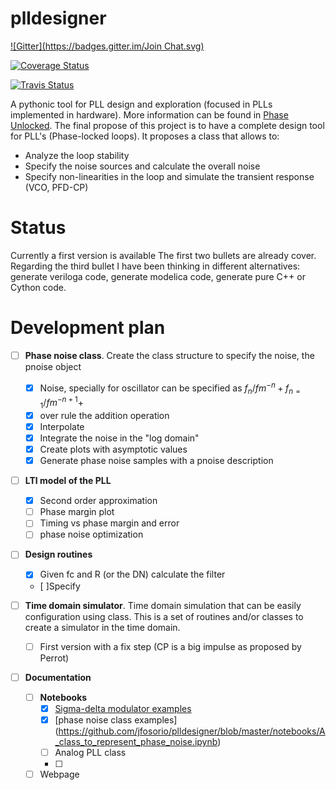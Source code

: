 plldesigner
===========
[![Gitter](https://badges.gitter.im/Join Chat.svg)](https://gitter.im/jfosorio/plldesigner?utm_source=badge&utm_medium=badge&utm_campaign=pr-badge&utm_content=badge)

[![Coverage Status](https://coveralls.io/repos/jfosorio/plldesigner/badge.png)](https://coveralls.io/r/jfosorio/plldesigner)

[![Travis Status](https://travis-ci.org/jfosorio/plldesigner.svg?branch=master)](https://travis-ci.org/jfosorio/plldesigner/requests)


A pythonic tool for PLL design and exploration (focused in PLLs implemented in
  hardware). More information can be found in
  [Phase Unlocked](http://jfosorio.github.io/). The final propose of this
  project is to have a complete design tool for PLL's (Phase-locked loops).
  It proposes a class that allows to:
* Analyze the loop stability
* Specify the noise sources and calculate the overall noise
* Specify non-linearities in the loop and simulate the transient response
  (VCO, PFD-CP)

Status
======

Currently a first version is available The first two bullets are already cover.
Regarding the third bullet I have been thinking in different alternatives:
generate veriloga code, generate modelica code, generate pure C++ or Cython
code.


Development plan
================


- [ ] **Phase noise class**. Create the class structure to specify the noise, the
  pnoise object
  - [x] Noise, specially for oscillator can be specified as
$f_n/fm^{-n}+f_{n=1}/fm^{-n+1}+$
  - [x] over rule the addition operation
  - [x] Interpolate
  - [x] Integrate the noise in the "log domain"
  - [x] Create plots with asymptotic values
  - [x] Generate phase noise samples with a pnoise description
- [ ] **LTI model of the PLL**
  - [x] Second order approximation
  - [ ] Phase margin plot
  - [ ] Timing vs phase  margin and error
  - [ ] phase noise optimization
- [ ] **Design routines**
  - [x] Given fc and R (or the DN)  calculate the filter
  - [ ]Specify

- [ ] **Time domain simulator**. Time domain simulation that can be easily
  configuration using class. This is a set of routines and/or classes to create
  a simulator in the time domain.
  - [ ] First version with a fix step (CP is a big impulse as proposed by
    Perrot)

- [ ] **Documentation**
  - [ ] **Notebooks**
    - [x] [Sigma-delta modulator examples](https://github.com/jfosorio/plldesigner/blob/master/notebooks/Sigma_delta_noise_in_fractional_PLLs.ipynb)
	- [x] [phase noise class examples] (https://github.com/jfosorio/plldesigner/blob/master/notebooks/A_class_to_represent_phase_noise.ipynb)
    - [ ] Analog PLL class
    - [ ]
  - [ ] Webpage
